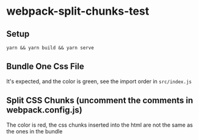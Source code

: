 # webpack-split-chunks-test

## Setup

`yarn && yarn build && yarn serve`

## Bundle One Css File

It's expected, and the color is green, see the import order in `src/index.js`

## Split CSS Chunks (uncomment the comments in webpack.config.js)

The color is red, the css chunks inserted into the html are not the same as the ones in the bundle
